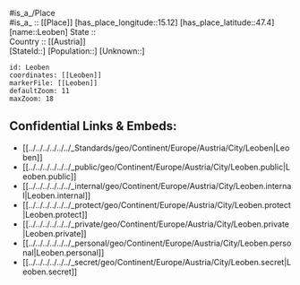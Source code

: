 ﻿---
location: [47.4,15.12] 
mapzoom: [7,12] 
mapmarker: city 
type: City
tags:
- geo/City


SpocWebEntityId: 31944
isDeleted: false
confidential: public

---
#is_a_/Place  
#is_a_ :: [[Place]] 
[has_place_longitude::15.12] 
[has_place_latitude::47.4] 
[name::Leoben] 
State ::  
Country :: [[Austria]]  
[StateId::] 
[Population::] 
[Unknown::] 


```leaflet
id: Leoben
coordinates: [[Leoben]] 
markerFile: [[Leoben]] 
defaultZoom: 11 
maxZoom: 18
```


## Confidential Links & Embeds: 
- [[../../../../../../_Standards/geo/Continent/Europe/Austria/City/Leoben|Leoben]] 
- [[../../../../../../_public/geo/Continent/Europe/Austria/City/Leoben.public|Leoben.public]] 
- [[../../../../../../_internal/geo/Continent/Europe/Austria/City/Leoben.internal|Leoben.internal]] 
- [[../../../../../../_protect/geo/Continent/Europe/Austria/City/Leoben.protect|Leoben.protect]] 
- [[../../../../../../_private/geo/Continent/Europe/Austria/City/Leoben.private|Leoben.private]] 
- [[../../../../../../_personal/geo/Continent/Europe/Austria/City/Leoben.personal|Leoben.personal]] 
- [[../../../../../../_secret/geo/Continent/Europe/Austria/City/Leoben.secret|Leoben.secret]] 
